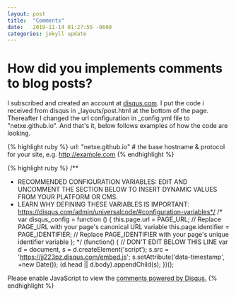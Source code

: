 ```yaml
---
layout: post
title:  "Comments"
date:   2019-11-14 01:27:55 -0600
categories: jekyll update
---
```

# How did you implements comments to blog posts?

I subscribed and created an account at [disqus.com](http://www.disqus.com). I put the code i received from disqus in _layouts/post.html at the bottom of the page. Thereafter I changed the url configuration in _config.yml file to "netxe.github.io". And that's it, below follows examples of how the code are looking.

{% highlight ruby %}
url: "netxe.github.io" # the base hostname & protocol for your site, e.g. http://example.com
{% endhighlight %}

{% highlight ruby %}
/**
*  RECOMMENDED CONFIGURATION VARIABLES: EDIT AND UNCOMMENT THE SECTION BELOW TO INSERT DYNAMIC VALUES FROM YOUR PLATFORM OR CMS.
*  LEARN WHY DEFINING THESE VARIABLES IS IMPORTANT: https://disqus.com/admin/universalcode/#configuration-variables*/
/*
var disqus_config = function () {
this.page.url = PAGE_URL;  // Replace PAGE_URL with your page's canonical URL variable
this.page.identifier = PAGE_IDENTIFIER; // Replace PAGE_IDENTIFIER with your page's unique identifier variable
};
*/
(function() { // DON'T EDIT BELOW THIS LINE
var d = document, s = d.createElement('script');
s.src = 'https://jj223pz.disqus.com/embed.js';
s.setAttribute('data-timestamp', +new Date());
(d.head || d.body).appendChild(s);
})();
</script>
<noscript>Please enable JavaScript to view the <a href="https://disqus.com/?ref_noscript">comments powered by Disqus.</a></noscript>
{% endhighlight %}


